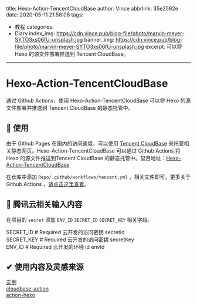 title: Hexo-Action-TencentCloudBase
author: Vince
abbrlink: 35e2592e
date: 2020-05-11 21:58:06
tags:
  - 教程
categories:
  - Diary
index_img: https://cdn.vince.pub/blog-file/photo/marvin-meyer-SYTO3xs06fU-unsplash.jpg
banner_img: https://cdn.vince.pub/blog-file/photo/marvin-meyer-SYTO3xs06fU-unsplash.jpg
excerpt: 可以将 Hexo 的源文件部署推送到 Tencent CloudBase。
---
# Hexo-Action-TencentCloudBase

通过 Github Actions，使用 Hexo-Action-TencentCloudBase 可以将 Hexo 的源文件部署并推送到 Tencent CloudBase 的静态托管中。

## 🚀 使用

由于 Github Pages 在国内的访问速度，可以使用 [Tencent CloudBase](https://cloud.tencent.com/product/tcb?from=12334) 来托管相关静态网页。Hexo-Action-TencentCloudBase 可以通过 Github Actions 将 Hexo 的源文件推送到Tencent CloudBase 的静态托管中。显目地址：[Hexo-Action-TencentCloudBase](https://github.com/vinceying/Hexo-Action-TencentCloudBase)

在仓库中添加 `Repo/.github/workflows/tencent.yml` ，相关文件即可。更多关于 Github Actions ，[请点击这里查看](https://help.github.com/en/actions)。

## 🔐 腾讯云相关输入内容

在项目的 `secret` 添加 `ENV_ID` `SECRET_ID` `SECRET_KEY` 相关字段。

SECRET_ID # Required 云开发的访问密钥 secretId  
SECRET_KEY # Required 云开发的访问密钥 secretKey  
ENV_ID # Required 云开发的环境 id envId

## ✔ 使用内容及灵感来源

[实例](https://i.vince.pub)  
[cloudbase-action](https://github.com/TencentCloudBase/cloudbase-action)  
[action-hexo](https://github.com/heowc/action-hexo/issues/3)

